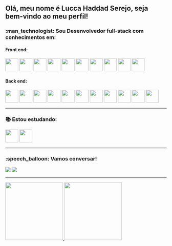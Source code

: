 <h2> Olá, meu nome é Lucca Haddad Serejo, seja bem-vindo ao meu perfil!</h2>

<h3>:man_technologist: Sou Desenvolvedor full-stack com conhecimentos em:</h3>

<h4>Front end: </h4>
<div style="display: inline_block">
  <img width="40" height="40" src="https://cdn.jsdelivr.net/gh/devicons/devicon/icons/react/react-original.svg" />
  <img width="40" height="40" src="https://user-images.githubusercontent.com/25181517/183890598-19a0ac2d-e88a-4005-a8df-1ee36782fde1.png" />
  <img width="40" height="40" src="https://cdn.jsdelivr.net/gh/devicons/devicon/icons/javascript/javascript-original.svg" />
  <img width="40" height="40" src="https://user-images.githubusercontent.com/25181517/187896150-cc1dcb12-d490-445c-8e4d-1275cd2388d6.png" />
  <img width="40" height="40" src="https://user-images.githubusercontent.com/25181517/187955005-f4ca6f1a-e727-497b-b81b-93fb9726268e.png" /> 
  <img width="40" height="40" src="https://cdn.jsdelivr.net/gh/devicons/devicon/icons/css3/css3-original.svg" />
  <img width="40" height="40" src="https://cdn.jsdelivr.net/gh/devicons/devicon/icons/html5/html5-original.svg" /> 
  <img width="40" height="40" src="https://user-images.githubusercontent.com/25181517/192108372-f71d70ac-7ae6-4c0d-8395-51d8870c2ef0.png" />
  <img width="40" height="40" src="https://user-images.githubusercontent.com/25181517/192108374-8da61ba1-99ec-41d7-80b8-fb2f7c0a4948.png" />
  <img width="40" height="40" src="https://user-images.githubusercontent.com/25181517/192107858-fe19f043-c502-4009-8c47-476fc89718ad.png" />
</div>

<h4>Back end: </h4>
<div style="display: inline_block">
  <img width="40" height="40" src="https://cdn.jsdelivr.net/gh/devicons/devicon/icons/postgresql/postgresql-original.svg" />
  <img width="40" height="40" src="https://user-images.githubusercontent.com/25181517/183423507-c056a6f9-1ba8-4312-a350-19bcbc5a8697.png" />
  <img width="40" height="40" src="https://www.svgrepo.com/show/353657/django-icon.svg" />
  <img width="40" height="40" src="https://cdn.jsdelivr.net/gh/devicons/devicon/icons/nodejs/nodejs-original.svg" />
  <img width="40" height="40" src="https://user-images.githubusercontent.com/25181517/183859966-a3462d8d-1bc7-4880-b353-e2cbed900ed6.png" />
  <img width="40" height="40" src="https://user-images.githubusercontent.com/25181517/183890598-19a0ac2d-e88a-4005-a8df-1ee36782fde1.png" />
  <img width="40" height="40" src="https://cdn.jsdelivr.net/gh/devicons/devicon/icons/javascript/javascript-original.svg" />
  <img width="40" height="40" src="https://user-images.githubusercontent.com/25181517/187955005-f4ca6f1a-e727-497b-b81b-93fb9726268e.png" />
  <img width="40" height="40" src="https://user-images.githubusercontent.com/25181517/192108372-f71d70ac-7ae6-4c0d-8395-51d8870c2ef0.png" />
  <img width="40" height="40" src="https://user-images.githubusercontent.com/25181517/192108374-8da61ba1-99ec-41d7-80b8-fb2f7c0a4948.png" />
  <img width="40" height="40" src="https://user-images.githubusercontent.com/25181517/192107858-fe19f043-c502-4009-8c47-476fc89718ad.png" />
</div>

<hr>

<h3>📚 Estou estudando:</h3>
<div> 
  <img width="40" height="40" src="https://user-images.githubusercontent.com/25181517/183423507-c056a6f9-1ba8-4312-a350-19bcbc5a8697.png" />
  <img width="40" height="40" src="https://www.svgrepo.com/show/353657/django-icon.svg" />
</div>

<hr>

<h3>:speech_balloon: Vamos conversar!</h3>

<div>
  <a href="https://www.linkedin.com/in/lucca-haddad-serejo/" target="_blank"><img src="https://img.shields.io/badge/-LinkedIn-%230077B5?style=for-the-badge&logo=linkedin&logoColor=white" target="_blank"></a>
  <a href = "mailto:hslucca@gmail.com"><img src="https://img.shields.io/badge/-Gmail-%23333?style=for-the-badge&logo=gmail&logoColor=white" target="_blank"></a>
</div>

<hr>

<div>
<a href="https://github.com/LuccaHaddadSerejo">
<img height="180em" src="https://github-readme-stats.vercel.app/api?username=LuccaHaddadSerejo&show_icons=true&theme=dracula&include_all_commits=true&count_private=true"/>
<img height="180em" src="https://github-readme-stats.vercel.app/api/top-langs/?username=LuccaHaddadSerejo&layout=compact&langs_count=16&theme=dracula&include_all_commits=true&count_private=true"/>
</div>


